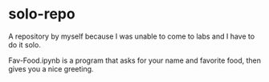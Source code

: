 # solo-repo
A repository by myself because I was unable to come to labs and I have to do it solo.

Fav-Food.ipynb is a program that asks for your name and favorite food, then gives you a nice greeting.
